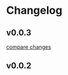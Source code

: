 # Changelog


## v0.0.3

[compare changes](https://github.com/sumihiro3/nuxt-liff/compare/v0.0.2...v0.0.3)

## v0.0.2

